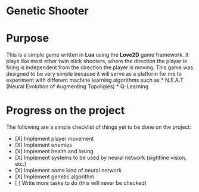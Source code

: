 # Genetic Shooter

# Purpose
This is a simple game written in **Lua** using the **Love2D** game framework.
It plays like most other twin stick shooters, where the direction the player is firing is independent from the direction the player is moving.
This game was designed to be very simple because it will serve as a platform for me to experiment with different machine learning algorithms such as
	* N.E.A.T (Neural Evolution of Augmenting Topoligies)
	* Q-Learning

# Progress on the project
The following are a simple checklist of things yet to be done on the project:
* \[X\] Implement player movement
* \[X\] Implement enemies
* \[X\] Implement health and losing
* \[X\] Implement systems to be used by neural network (sightline vision, etc.)
* \[X\] Implement some kind of neural network
* \[X\] Implement genetic algorithm
* \[ \] Write more tasks to do (this will never be checked)
